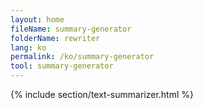 ```yaml
---
layout: home
fileName: summary-generator
folderName: rewriter
lang: ko
permalink: /ko/summary-generator
tool: summary-generator
---
```

{% include section/text-summarizer.html %}
